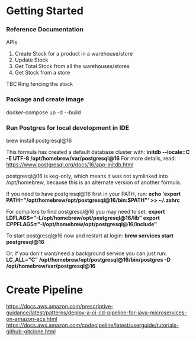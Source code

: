 # Getting Started

### Reference Documentation

APIs

1. Create Stock for a product in a warehouse/store
2. Update Stock 
3. Get Total Stock from all the warehouses/stores
4. Get Stock from a store

TBC Ring fencing the stock

### Package and create image

docker-compose up -d --build

### Run Postgres for local development in IDE

brew install postgresql@16

This formula has created a default database cluster with:
**initdb --locale=C -E UTF-8 /opt/homebrew/var/postgresql@16**
For more details, read:
https://www.postgresql.org/docs/16/app-initdb.html

postgresql@16 is keg-only, which means it was not symlinked into /opt/homebrew,
because this is an alternate version of another formula.

If you need to have postgresql@16 first in your PATH, run:
**echo 'export PATH="/opt/homebrew/opt/postgresql@16/bin:$PATH"' >> ~/.zshrc**

For compilers to find postgresql@16 you may need to set:
**export LDFLAGS="-L/opt/homebrew/opt/postgresql@16/lib"
export CPPFLAGS="-I/opt/homebrew/opt/postgresql@16/include"**

To start postgresql@16 now and restart at login:
**brew services start postgresql@16**

Or, if you don't want/need a background service you can just run:
**LC_ALL="C" /opt/homebrew/opt/postgresql@16/bin/postgres -D /opt/homebrew/var/postgresql@16**

# Create Pipeline 
https://docs.aws.amazon.com/prescriptive-guidance/latest/patterns/deploy-a-ci-cd-pipeline-for-java-microservices-on-amazon-ecs.html
https://docs.aws.amazon.com/codepipeline/latest/userguide/tutorials-github-gitclone.html 
